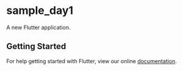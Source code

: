 # sample_day1

A new Flutter application.

## Getting Started

For help getting started with Flutter, view our online
[documentation](https://flutter.io/).
